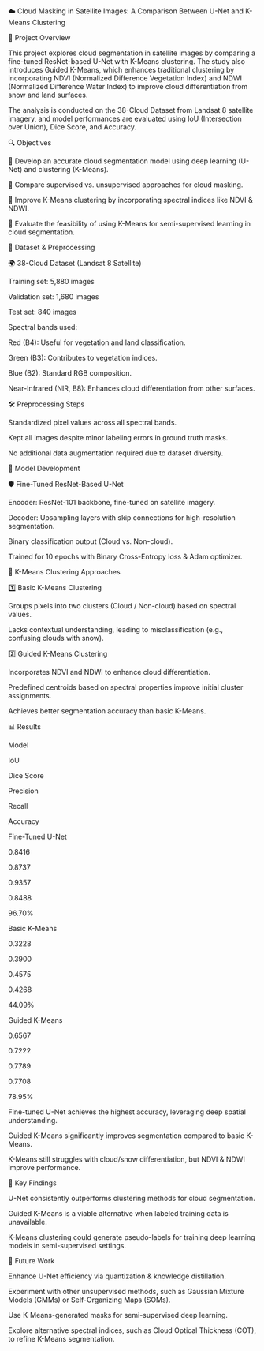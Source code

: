 ☁️ Cloud Masking in Satellite Images: A Comparison Between U-Net and K-Means Clustering

📃 Project Overview

This project explores cloud segmentation in satellite images by comparing a fine-tuned ResNet-based U-Net with K-Means clustering. The study also introduces Guided K-Means, which enhances traditional clustering by incorporating NDVI (Normalized Difference Vegetation Index) and NDWI (Normalized Difference Water Index) to improve cloud differentiation from snow and land surfaces.

The analysis is conducted on the 38-Cloud Dataset from Landsat 8 satellite imagery, and model performances are evaluated using IoU (Intersection over Union), Dice Score, and Accuracy.

🔍 Objectives

🌟 Develop an accurate cloud segmentation model using deep learning (U-Net) and clustering (K-Means).

🌟 Compare supervised vs. unsupervised approaches for cloud masking.

🌟 Improve K-Means clustering by incorporating spectral indices like NDVI & NDWI.

🌟 Evaluate the feasibility of using K-Means for semi-supervised learning in cloud segmentation.

📝 Dataset & Preprocessing

🌍 38-Cloud Dataset (Landsat 8 Satellite)

Training set: 5,880 images

Validation set: 1,680 images

Test set: 840 images

Spectral bands used:

Red (B4): Useful for vegetation and land classification.

Green (B3): Contributes to vegetation indices.

Blue (B2): Standard RGB composition.

Near-Infrared (NIR, B8): Enhances cloud differentiation from other surfaces.

🛠️ Preprocessing Steps

Standardized pixel values across all spectral bands.

Kept all images despite minor labeling errors in ground truth masks.

No additional data augmentation required due to dataset diversity.

🎨 Model Development

🛡️ Fine-Tuned ResNet-Based U-Net

Encoder: ResNet-101 backbone, fine-tuned on satellite imagery.

Decoder: Upsampling layers with skip connections for high-resolution segmentation.

Binary classification output (Cloud vs. Non-cloud).

Trained for 10 epochs with Binary Cross-Entropy loss & Adam optimizer.

🔄 K-Means Clustering Approaches

1️⃣ Basic K-Means Clustering

Groups pixels into two clusters (Cloud / Non-cloud) based on spectral values.

Lacks contextual understanding, leading to misclassification (e.g., confusing clouds with snow).

2️⃣ Guided K-Means Clustering

Incorporates NDVI and NDWI to enhance cloud differentiation.

Predefined centroids based on spectral properties improve initial cluster assignments.

Achieves better segmentation accuracy than basic K-Means.

📊 Results

Model

IoU

Dice Score

Precision

Recall

Accuracy

Fine-Tuned U-Net

0.8416

0.8737

0.9357

0.8488

96.70%

Basic K-Means

0.3228

0.3900

0.4575

0.4268

44.09%

Guided K-Means

0.6567

0.7222

0.7789

0.7708

78.95%

Fine-tuned U-Net achieves the highest accuracy, leveraging deep spatial understanding.

Guided K-Means significantly improves segmentation compared to basic K-Means.

K-Means still struggles with cloud/snow differentiation, but NDVI & NDWI improve performance.

🔬 Key Findings

U-Net consistently outperforms clustering methods for cloud segmentation.

Guided K-Means is a viable alternative when labeled training data is unavailable.

K-Means clustering could generate pseudo-labels for training deep learning models in semi-supervised settings.

🎨 Future Work

Enhance U-Net efficiency via quantization & knowledge distillation.

Experiment with other unsupervised methods, such as Gaussian Mixture Models (GMMs) or Self-Organizing Maps (SOMs).

Use K-Means-generated masks for semi-supervised deep learning.

Explore alternative spectral indices, such as Cloud Optical Thickness (COT), to refine K-Means segmentation.
